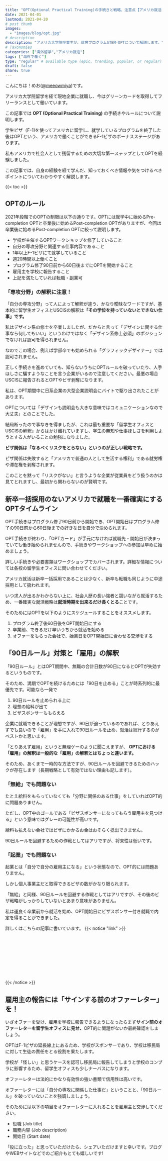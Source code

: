 ```yaml
---
title: "OPT(Optional Practical Training)の手続きと戦略、注意点【アメリカ就活｜アメリカで働く】"
date: 2021-04-01
lastmod: 2021-04-20
# post thumb
images:
  - "images/blog/opt.jpg"
# description
description: "アメリカ大学院卒業生が、就労プログラムSTEM-OPTについて解説します。"
# Taxonomies
categories: ["海外留学","アメリカ就活"]
tags: ["海外で働く"]
type: "regular" # available type (epic, trending, popular, or regular)
draft: false
share: true
---
```


こんにちは！めお(<u><a href="https://twitter.com/meeowmiya" target="_blank">@meeowmiya</a></u>)です。

アメリカ大学院留学を経て現地企業に就職し、今はグリーンカードを取得してフリーランスとして働いています。

この記事では **OPT (Optional Practical Training)** の手続きやルールについて説明します。

学生ビザ（F-1)を使ってアメリカに留学し、就学しているプログラムを終了した後はOPTという、アメリカで働くことができるF-1ビザのボーナスステージがあります。

私もアメリカで社会人として残留するための大切な第一ステップとしてOPTを経験しました。

この記事では、自身の経験を経て学んだ、知っておくべき情報や気をつけるべきポイントについてわかりやすく解説します。

{{< toc >}}

## OPTのルール
2021年段階でのOPTの制限は以下の通りです。OPTには就学中に始めるPre-completion OPTと卒業後に始めるPost-completion OPTがありますが、今回は卒業後に始めるPost-completion OPTに絞って説明します。

* 学校が主催するOPTワークショップを修了していること
* 自分の専攻分野と関連する仕事内容であること
* 1年以上F-1ビザにて就学していること
* 週20時間以上働くこと
* プログラム修了90日前から60日後までにOPTを開始すること
* 雇用主を学校に報告すること
* 上記を満たしていれば転職・副業可

### 「専攻分野」の解釈に注意！
「自分の専攻分野」って人によって解釈が違う、かなり曖昧なワードですが、基本的に留学生オフィスとUSCISの解釈は<span class="keiko-red">**「その学位を持っていないとできない仕事」です。**</span>

私はデザイン系の修士を卒業しましたが、だからと言って「デザインに関する仕事なら何してもいい」というわけではなく「デザイン系修士必須」のポジションでなければ認可を得られません。

なのでこの場合、例えば学部卒でも始められる「グラフィックデザイナー」では認可されません。

正しく手続きを進めていても、知らないうちにOPTルールを破っていたり、人手ほしさに騙すようなことを言う企業がいるので注意してください。最悪の場合USCISに報告されるとOPTやビザ剥奪になります。

私は、OPT期間中に日系企業の大型企業説明会にバイトで駆り出されたことがあります。

OPTについては「デザインも説明会も大きな意味ではコミュニケーションなので大丈夫」とのことでした。

結局断ったので事なきを得ましたが、これは最も重要な「留学生オフィスとUSCISの解釈」からはかけ離れていますし、学生の無知や仕事ほしさを利用しようとする人がいることの勉強になりました。

<span class="keiko-red">**ビザ関係は「なるべくリスクをとらない」というのが正しい戦略です。**</span>

ビザ関係は失敗すると「アメリカで普通の人として生活する権利」である就労権や滞在権を剥奪されます。

このことを黙って「リスクがない」と言うような企業が従業員をどう扱うのかは見てとれますし、最初から関わらないのが賢明です。

## 新卒一括採用のないアメリカで就職を一番確実にするOPTタイムライン
OPT手続きはプログラム修了90日前から開始でき、OPT開始日はプログラム修了の90日前から60日後までの好きな日を自分で決められます。

OPT手続きが終わり、「OPTカード」が手元になければ就職先・開始日が決まっていても働き始められませんので、手続きやワークショップへの参加は早めに始めましょう。

詳しい手続きや必要書類はワークショップでカバーされます。詳細な情報については各校の留学生オフィスに問い合わせてください。

アメリカ就活は新卒一括採用であることは少なく、新卒も転職も同じように中途採用として扱われます。

いつ求人が出るかわからない上に、社会人歴の長い強者と競いながら就活するため、一番確実な就活戦略は<span class="keiko-red">**就活時期を出来るだけ長くとる**</span>ことです。

そのためにはOPTを以下のようにスケジュールすることをオススメします。
1. プログラム終了後60日後をOPT開始日にする
2. 卒業前、できるだけ早いうちから就活を始める
3. オファーをもらった会社で、始業日をOPT開始日に合わせる交渉をする

## 「90日ルール」対策と「雇用」の解釈
「90日ルール」とはOPT期間中、無職の合計日数が90日になるとOPTが失効するというものです。

そのため、満期でOPTを続けるためには「90日を止める」ことが時系列的に最優先です。可能なら一発で
1. 90日ルールを止められる上に
2. 理想の給料が出て
3. ビザスポンサーももらえる

企業に就職できることが理想ですが、90日が迫っているのであれば、とりあえずでも良いので「雇用」を手に入れて90日ルールを止め、就活は続行するのがベストかと思います。

「とりあえず雇用」というと無理ゲーのように聞こえますが、<span class="keiko-red"> **OPTにおける「雇用」の解釈は一般的な「雇用」の解釈とはちょっと違います。**</span>

そのため、あくまで一時的な方法ですが、90日ルールを回避できるためのハックが存在します（長期戦略として有効ではない理由も記します）。

### 「無給」でも問題ない
たとえ給料をもらっていなくても「分野に関係のある仕事」をしていればOPT的に問題ありません。

ただし、OPT中のゴールである「ビザスポンサーになってもらう雇用主を見つける」という意味ではグレーの可能性が高いです。

給料も払えない会社ではビザにかかるお金はおそらく捻出できません。

90日ルールを回避するための作戦としてはアリですが、将来性は低いです。
### 「起業」でも問題ない
起業とは「自分で自分の雇用主になる」という状態なので、OPT的には問題ありません。

しかし個人事業主だと取得できるビザの数がかなり限られます。

「無給」と同様、90日ルールを回避する作戦としてはアリですが、その後のビザ戦略がしっかりしていないとあまり意味がありません。

私は運良く卒業前から就活を始め、OPT開始日にビザスポンサー付き就職で内定を得ることができました。

詳しくはこちらの記事に書いています。
{{< notice "link" >}}
<div class="iframely-embed"><div class="iframely-responsive" style="height: 140px; padding-bottom: 0;"><a href="https://menglish.jp/post/o1/" data-iframely-url="//cdn.iframe.ly/Wz1YyD7?iframe=card-small"></a></div></div><script async src="//cdn.iframe.ly/embed.js" charset="utf-8"></script>
{{< /notice >}}

## 雇用主の報告には「サインする前のオファーレター」を！
いざオファーを受け、雇用を学校に報告できるようになったらまず<span class="keiko-red">**サイン前のオファーレターを留学生オフィスに見せ、**</span>OPT的に問題がないか最終確認をしましょう。

OPTはF-1ビザの延長線上にあるため、学校がスポンサーであり、学校は移民局に対して生徒の責任をとる役割を果たします。

学校が「怪しい」と思うケースを認可し移民局に報告してしまうと学校のコンプラに影響するため、留学生オフィスも少しナーバスになります。

オファーレターは法的にかなり有効性の強い書類で信用性は高いです。

オファーレターには「自分の専攻に関係した仕事だ」ということと、「90日ルール」を破っていないことを強調しましょう。

そのためには以下の項目をオファーレターに入れることを雇用主と交渉してください。
* 役職 (Job title)
* 職務内容 (Job description)
* 開始日 (Start date)

「役に立った」と思っていただけたら、シェアいただけますと幸いです。ブログやWEBサイトなどでのご紹介もとても嬉しいです!
